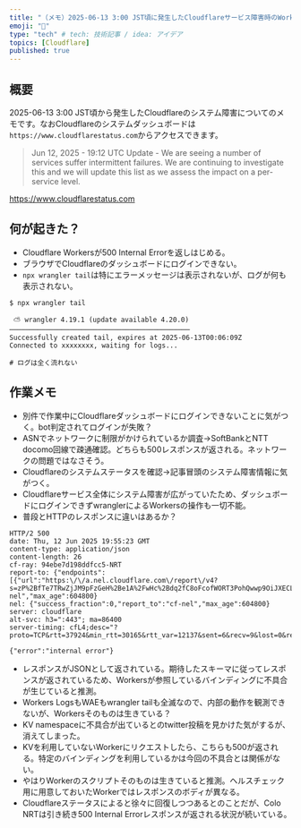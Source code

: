 ```yaml
---
title: "（メモ）2025-06-13 3:00 JST頃に発生したCloudflareサービス障害時のWorkersの挙動"
emoji: "🍣"
type: "tech" # tech: 技術記事 / idea: アイデア
topics: [Cloudflare]
published: true
---
```

## 概要

2025-06-13 3:00 JST頃から発生したCloudflareのシステム障害についてのメモです。なおCloudflareのシステムダッシュボードは`https://www.cloudflarestatus.com`からアクセスできます。

> Jun 12, 2025 - 19:12 UTC
> Update - We are seeing a number of services suffer intermittent failures. We are continuing to investigate this and we will update this list as we assess the impact on a per-service level.

https://www.cloudflarestatus.com

## 何が起きた？

- Cloudflare Workersが500 Internal Errorを返しはじめる。
- ブラウザでCloudflareのダッシュボードにログインできない。
- `npx wrangler tail`は特にエラーメッセージは表示されないが、ログが何も表示されない。

```console
$ npx wrangler tail

 ⛅️ wrangler 4.19.1 (update available 4.20.0)
─────────────────────────────────────────────
Successfully created tail, expires at 2025-06-13T00:06:09Z
Connected to xxxxxxxx, waiting for logs...

# ログは全く流れない
```

## 作業メモ

- 別件で作業中にCloudflareダッシュボードにログインできないことに気がつく。bot判定されてログインが失敗？
- ASNでネットワークに制限がかけられているか調査→SoftBankとNTT docomo回線で疎通確認。どちらも500レスポンスが返される。ネットワークの問題ではなさそう。
- Cloudflareのシステムステータスを確認→記事冒頭のシステム障害情報に気がつく。
- Cloudflareサービス全体にシステム障害が広がっていたため、ダッシュボードにログインできずwranglerによるWorkersの操作も一切不能。
- 普段とHTTPのレスポンスに違いはあるか？

```console
HTTP/2 500
date: Thu, 12 Jun 2025 19:55:23 GMT
content-type: application/json
content-length: 26
cf-ray: 94ebe7d198ddfcc5-NRT
report-to: {"endpoints":[{"url":"https:\/\/a.nel.cloudflare.com\/report\/v4?s=zP%2BfTe7TRwZjJM9pFzGeH%2Be1A%2FwHc%2Bdq2fC8oFcofWORT3PohQwwp9OiJXECLjXIK5wWJVe3alxfI3rcjp6Pq36juAjF%2BdEG4ly%2BKWD2wNDEK6b0pJ8%2Fu5vD9w9ApVnuGEecbwuRrnDTAKm9FD4cmWbKOCLt7lON0EkstTFkF6Bd2lh03Q%3D%3D"}],"group":"cf-nel","max_age":604800}
nel: {"success_fraction":0,"report_to":"cf-nel","max_age":604800}
server: cloudflare
alt-svc: h3=":443"; ma=86400
server-timing: cfL4;desc="?proto=TCP&rtt=37924&min_rtt=30165&rtt_var=12137&sent=6&recv=9&lost=0&retrans=0&sent_bytes=3434&recv_bytes=785&delivery_rate=110455&cwnd=254&unsent_bytes=0&cid=8c59254db7020524&ts=81&x=0"

{"error":"internal error"}
```

- レスポンスがJSONとして返されている。期待したスキーマに従ってレスポンスが返されているため、Workersが参照しているバインディングに不具合が生じていると推測。
- Workers LogsもWAEもwrangler tailも全滅なので、内部の動作を観測できないが、Workersそのものは生きている？
- KV namespaceに不具合が出ているとのtwitter投稿を見かけた気がするが、消えてしまった。
- KVを利用していないWorkerにリクエストしたら、こちらも500が返される。特定のバインディングを利用しているかは今回の不具合とは関係がない。
- やはりWorkerのスクリプトそのものは生きていると推測。ヘルスチェック用に用意しておいたWorkerではレスポンスのボディが異なる。
- Cloudflareステータスによると徐々に回復しつつあるとのことだが、Colo NRTは引き続き500 Internal Errorレスポンスが返される状況が続いている。
